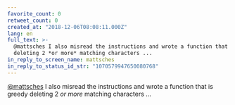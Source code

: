 ```yaml
---
favorite_count: 0
retweet_count: 0
created_at: "2018-12-06T08:08:11.000Z"
lang: en
full_text: >-
  @mattsches I also misread the instructions and wrote a function that is greedy
  deleting 2 *or more* matching characters ...
in_reply_to_screen_name: mattsches
in_reply_to_status_id_str: "1070579947650080768"
---
```


[@mattsches](https://twitter.com/mattsches) I also misread the instructions and
wrote a function that is greedy deleting 2 _or more_ matching characters ...
